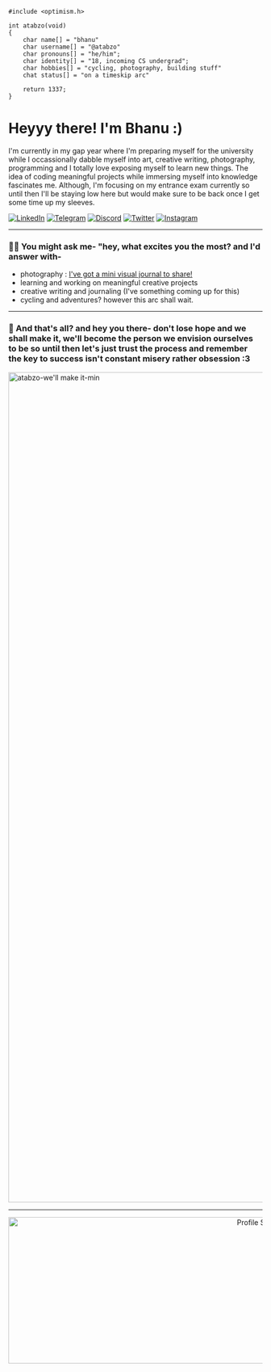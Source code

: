```
#include <optimism.h>

int atabzo(void)
{
    char name[] = "bhanu"
    char username[] = "@atabzo"
    char pronouns[] = "he/him";
    char identity[] = "18, incoming CS undergrad";
    char hobbies[] = "cycling, photography, building stuff"
    chat status[] = "on a timeskip arc"

    return 1337;
}
```

# Heyyy there! I'm Bhanu :)

I'm currently in my gap year where I'm preparing myself for the university while I occassionally dabble myself into art, creative writing, photography, programming and I totally love exposing myself to learn new things. The idea of coding meaningful projects while immersing myself into knowledge fascinates me. Although, I'm focusing on my entrance exam currently so until then I'll be staying low here but would make sure to be back once I get some time up my sleeves. 

[![LinkedIn](https://img.shields.io/badge/LinkedIn-0077B5?style=for-the-badge&logo=linkedin&logoColor=white)](https://linkedin.com/in/atabzo) 
[![Telegram](https://img.shields.io/badge/Telegram-2CA5E0?style=for-the-badge&logo=telegram&logoColor=white)](https://t.me/atabzo)
[![Discord](https://img.shields.io/badge/Discord-7289DA?style=for-the-badge&logo=discord&logoColor=white)](https://discord.com/users/818855965842472992)
[![Twitter](https://img.shields.io/badge/Twitter-7289DA?style=for-the-badge&logo=x&logoColor=white)](https://twitter.com/atabzo)
[![Instagram](https://img.shields.io/badge/Instagram-7289DA?style=for-the-badge&logo=instagram&logoColor=white)](https://instagram.com/atabzo)

---

### **🏄‍♂️ You might ask me- "hey, what excites you the most? and I'd answer with-**
- photography : [I've got a mini visual journal to share!](https://bento.me/atabzopixels)
- learning and working on meaningful creative projects
- creative writing and journaling (I've something coming up for this)
- cycling and adventures? however this arc shall wait.  
---

### 🦅 And that's all? and hey you there- don't lose hope and we shall make it, we'll become the person we envision ourselves to be so until then let's just trust the process and remember the key to success isn't constant misery rather obsession :3

<img width="1820" height="1644" alt="atabzo-we'll make it-min" src="https://github.com/user-attachments/assets/960b3851-bbf9-478f-9eec-e26d7dde136b" />

---
<p align="center">
  <img src="https://github-profile-summary-cards.vercel.app/api/cards/profile-details?username=atabzo&theme=tokyonight" width="1000" height="290" alt="Profile Summary"/>
</p>


